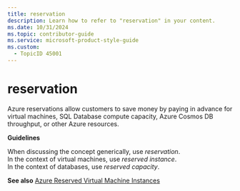 ```yaml
---
title: reservation
description: Learn how to refer to "reservation" in your content.
ms.date: 10/31/2024
ms.topic: contributor-guide
ms.service: microsoft-product-style-guide
ms.custom:
  - TopicID 45001
---
```



# reservation

Azure reservations allow customers to save money by paying in advance for virtual machines, SQL Database compute capacity, Azure Cosmos DB throughput, or other Azure resources.

**Guidelines**

When discussing the concept generically, use *reservation*.  
In the context of virtual machines, use *reserved instance*.  
In the context of databases, use *reserved capacity*.

**See also** [Azure Reserved Virtual Machine Instances](~\a_z_names_terms\a\azure-reserved-virtual-machine-instances.md)

